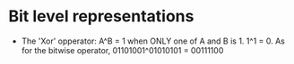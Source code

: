 # Bit level representations

- The 'Xor' opperator: A^B = 1 when ONLY one of A and B is 1. 1^1 = 0. As for the bitwise operator, 01101001^01010101 = 00111100





